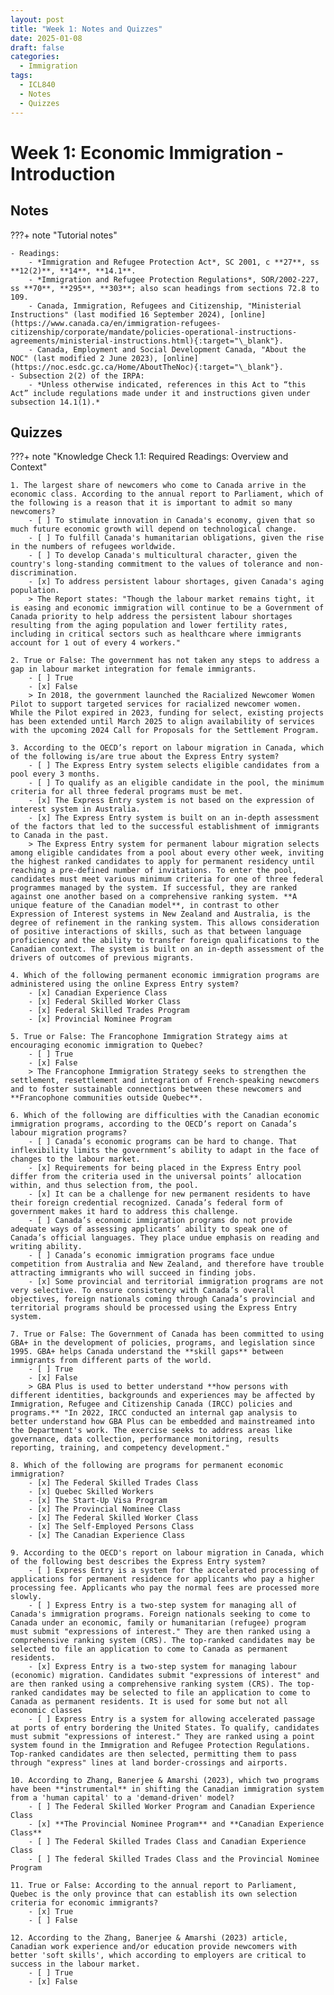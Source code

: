 ```yaml
---
layout: post
title: "Week 1: Notes and Quizzes"
date: 2025-01-08
draft: false
categories:
  - Immigration
tags:
  - ICL840
  - Notes
  - Quizzes
---
```


# Week 1: Economic Immigration - Introduction

## Notes

???+ note "Tutorial notes"

    - Readings:
        - *Immigration and Refugee Protection Act*, SC 2001, c **27**, ss **12(2)**, **14**, **14.1**.
        - *Immigration and Refugee Protection Regulations*, SOR/2002-227, ss **70**, **295**, **303**; also scan headings from sections 72.8 to 109.
        - Canada, Immigration, Refugees and Citizenship, "Ministerial Instructions" (last modified 16 September 2024), [online](https://www.canada.ca/en/immigration-refugees-citizenship/corporate/mandate/policies-operational-instructions-agreements/ministerial-instructions.html){:target="\_blank"}.
        - Canada, Employment and Social Development Canada, "About the NOC" (last modified 2 June 2023), [online](https://noc.esdc.gc.ca/Home/AboutTheNoc){:target="\_blank"}.
    - Subsection 2(2) of the IRPA:
        - *Unless otherwise indicated, references in this Act to “this Act” include regulations made under it and instructions given under subsection 14.1(1).*

## Quizzes

???+ note "Knowledge Check 1.1: Required Readings: Overview and Context"

    1. The largest share of newcomers who come to Canada arrive in the economic class. According to the annual report to Parliament, which of the following is a reason that it is important to admit so many newcomers?
        - [ ] To stimulate innovation in Canada's economy, given that so much future economic growth will depend on technological change.
        - [ ] To fulfill Canada's humanitarian obligations, given the rise in the numbers of refugees worldwide.
        - [ ] To develop Canada's multicultural character, given the country's long-standing commitment to the values of tolerance and non-discrimination.
        - [x] To address persistent labour shortages, given Canada's aging population.
        > The Report states: "Though the labour market remains tight, it is easing and economic immigration will continue to be a Government of Canada priority to help address the persistent labour shortages resulting from the aging population and lower fertility rates, including in critical sectors such as healthcare where immigrants account for 1 out of every 4 workers."

    2. True or False: The government has not taken any steps to address a gap in labour market integration for female immigrants.
        - [ ] True
        - [x] False
        > In 2018, the government launched the Racialized Newcomer Women Pilot to support targeted services for racialized newcomer women. While the Pilot expired in 2023, funding for select, existing projects has been extended until March 2025 to align availability of services with the upcoming 2024 Call for Proposals for the Settlement Program.

    3. According to the OECD’s report on labour migration in Canada, which of the following is/are true about the Express Entry system?
        - [ ] The Express Entry system selects eligible candidates from a pool every 3 months.
        - [ ] To qualify as an eligible candidate in the pool, the minimum criteria for all three federal programs must be met.
        - [x] The Express Entry system is not based on the expression of interest system in Australia.
        - [x] The Express Entry system is built on an in-depth assessment of the factors that led to the successful establishment of immigrants to Canada in the past.
        > The Express Entry system for permanent labour migration selects among eligible candidates from a pool about every other week, inviting the highest ranked candidates to apply for permanent residency until reaching a pre-defined number of invitations. To enter the pool, candidates must meet various minimum criteria for one of three federal programmes managed by the system. If successful, they are ranked against one another based on a comprehensive ranking system. **A unique feature of the Canadian model**, in contrast to other Expression of Interest systems in New Zealand and Australia, is the degree of refinement in the ranking system. This allows consideration of positive interactions of skills, such as that between language proficiency and the ability to transfer foreign qualifications to the Canadian context. The system is built on an in-depth assessment of the drivers of outcomes of previous migrants.

    4. Which of the following permanent economic immigration programs are administered using the online Express Entry system?
        - [x] Canadian Experience Class
        - [x] Federal Skilled Worker Class
        - [x] Federal Skilled Trades Program
        - [x] Provincial Nominee Program

    5. True or False: The Francophone Immigration Strategy aims at encouraging economic immigration to Quebec?
        - [ ] True
        - [x] False
        > The Francophone Immigration Strategy seeks to strengthen the settlement, resettlement and integration of French-speaking newcomers and to foster sustainable connections between these newcomers and **Francophone communities outside Quebec**.

    6. Which of the following are difficulties with the Canadian economic immigration programs, according to the OECD’s report on Canada’s labour migration programs?
        - [ ] Canada’s economic programs can be hard to change. That inflexibility limits the government’s ability to adapt in the face of changes to the labour market.
        - [x] Requirements for being placed in the Express Entry pool differ from the criteria used in the universal points’ allocation within, and thus selection from, the pool.
        - [x] It can be a challenge for new permanent residents to have their foreign credential recognized. Canada’s federal form of government makes it hard to address this challenge.
        - [ ] Canada’s economic immigration programs do not provide adequate ways of assessing applicants’ ability to speak one of Canada’s official languages. They place undue emphasis on reading and writing ability.
        - [ ] Canada’s economic immigration programs face undue competition from Australia and New Zealand, and therefore have trouble attracting immigrants who will succeed in finding jobs.
        - [x] Some provincial and territorial immigration programs are not very selective. To ensure consistency with Canada’s overall objectives, foreign nationals coming through Canada’s provincial and territorial programs should be processed using the Express Entry system.

    7. True or False: The Government of Canada has been committed to using GBA+ in the development of policies, programs, and legislation since 1995. GBA+ helps Canada understand the **skill gaps** between immigrants from different parts of the world.
        - [ ] True
        - [x] False
        > GBA Plus is used to better understand **how persons with different identities, backgrounds and experiences may be affected by Immigration, Refugee and Citizenship Canada (IRCC) policies and programs.** "In 2022, IRCC conducted an internal gap analysis to better understand how GBA Plus can be embedded and mainstreamed into the Department's work. The exercise seeks to address areas like governance, data collection, performance monitoring, results reporting, training, and competency development."

    8. Which of the following are programs for permanent economic immigration?
        - [x] The Federal Skilled Trades Class
        - [x] Quebec Skilled Workers
        - [x] The Start-Up Visa Program
        - [x] The Provincial Nominee Class
        - [x] The Federal Skilled Worker Class
        - [x] The Self-Employed Persons Class
        - [x] The Canadian Experience Class

    9. According to the OECD's report on labour migration in Canada, which of the following best describes the Express Entry system?
        - [ ] Express Entry is a system for the accelerated processing of applications for permanent residence for applicants who pay a higher processing fee. Applicants who pay the normal fees are processed more slowly.
        - [ ] Express Entry is a two-step system for managing all of Canada's immigration programs. Foreign nationals seeking to come to Canada under an economic, family or humanitarian (refugee) program must submit "expressions of interest." They are then ranked using a comprehensive ranking system (CRS). The top-ranked candidates may be selected to file an application to come to Canada as permanent residents.
        - [x] Express Entry is a two-step system for managing labour (economic) migration. Candidates submit "expressions of interest" and are then ranked using a comprehensive ranking system (CRS). The top-ranked candidates may be selected to file an application to come to Canada as permanent residents. It is used for some but not all economic classes
        - [ ] Express Entry is a system for allowing accelerated passage at ports of entry bordering the United States. To qualify, candidates must submit "expressions of interest." They are ranked using a point system found in the Immigration and Refugee Protection Regulations. Top-ranked candidates are then selected, permitting them to pass through "express" lines at land border-crossings and airports.

    10. According to Zhang, Banerjee & Amarshi (2023), which two programs have been **instrumental** in shifting the Canadian immigration system from a 'human capital' to a 'demand-driven' model?
        - [ ] The Federal Skilled Worker Program and Canadian Experience Class
        - [x] **The Provincial Nominee Program** and **Canadian Experience Class**
        - [ ] The Federal Skilled Trades Class and Canadian Experience Class
        - [ ] The federal Skilled Trades Class and the Provincial Nominee Program

    11. True or False: According to the annual report to Parliament, Quebec is the only province that can establish its own selection criteria for economic immigrants?
        - [x] True
        - [ ] False

    12. According to the Zhang, Banerjee & Amarshi (2023) article, Canadian work experience and/or education provide newcomers with better 'soft skills', which according to employers are critical to success in the labour market.
        - [ ] True
        - [x] False
